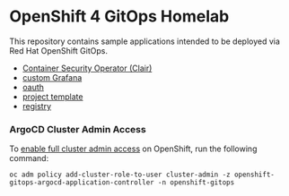 # OpenShift 4 GitOps Homelab

This repository contains sample applications intended to be deployed via Red Hat OpenShift GitOps.

* [Container Security Operator (Clair)](./quay/overlays/clair)
* [custom Grafana](./custom-grafana)
* [oauth](./oauth)
* [project template](./project-template)
* [registry](./registry)

### ArgoCD Cluster Admin Access

To [enable full cluster admin access] on OpenShift, run the following command:
```
oc adm policy add-cluster-role-to-user cluster-admin -z openshift-gitops-argocd-application-controller -n openshift-gitops
```

[enable full cluster admin access]: https://argocd-operator.readthedocs.io/en/latest/install/openshift/#rbac
